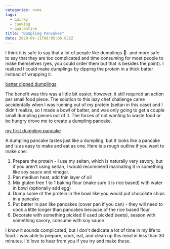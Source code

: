 ```yaml
---
categories: none
tags:
  - quirky
  - cooking
  - quarantine
title: "Dumpling Pancakes"
date: 2020-08-11T08:05:06.622Z
---
```


I think it is safe to say that a lot of people like dumplings 🥟- and more safe to say that they are too complicated and time consuming for most people to make themselves (yes, you could order them but that is besides the point). I realized I could make dumplings by dipping the protein in a thick batter instead of wrapping it. 

[batter dipped dumplings](https://lh3.googleusercontent.com/yb81CL7CjyLTW75ap4uC7mLnk4LZt9Udr2ujZgQC5DpQPsxZeSVESs2mnlPJlV5_vpdJBJvN0i_n-lZtcdwzQ2wPrZ9ZVM5FqgicQgwkoXTQkVdT4UP7VZo-Ca7ZHmrOtwxlcEdqlgE=w504-h672-no)

The benefit was this was a little bit easier, however, it still required an action per small food piece. The solution to this lazy chef challenge came accidentally when I was running out of my protein (seitan in this case) and I didn't realize, so I made a bowl of batter, and was only going to get a couple small dumpling pieces out of it. The forces of not wanting to waste food or be hungry drove me to create a dumpling pancake.

[my first dumpling pancake](https://lh3.googleusercontent.com/J9ZNWIYfstMYFtWbh7j-k3OcsHps_kCLg7uEKjY2mV2_Y7pfGJ6MEq-KW1apKi0Qbld4jeopHMk2k8r-eyUWWXV_z2aQpLLhyi_4eaoOw7zrJGJxnJEekfGbadiZ0evg2dlEhQS56Pg=w896-h672-no)

A dumpling pancake tastes just like a dumpling, but it looks like a pancake and is as easy to make and eat as one. Here is a rough outline if you want to make one:

1. Prepare the protein - I use my seitan, which is naturally very savory, but if you aren't using seitan, I would recommend marinating it in something like soy sauce and vinegar.
2. Pan medium heat, add thin layer of oil
3. Mix gluten free 1 to 1 baking flour (make sure it is rice based) with water in bowl (optionally add egg)
4. Dump some of the protein in the bowl like you would put chocolate chips in a pancake
5. Put batter in pan like pancakes (cover pan if you can) - they will need to cook a little longer than pancakes because of the rice based flour
6. Decorate with something pickled (I used pickled beets), season with something savory, consume with soy sauce

I know it sounds complicated, but I don't dedicate a lot of time in my life to food. I was able to prepare, cook, eat, and clean up this meal in less than 30 minutes. I'd love to hear from you if you try and make these.

